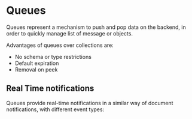 # Queues
Queues represent a mechanism to push and pop data on the backend, in order to quickly manage list of message or objects.

Advantages of queues over collections are:

- No schema or type restrictions
- Default expiration
- Removal on peek

## Real Time notifications
Queues provide real-time notifications in a similar way of document notifications, with different event types:

